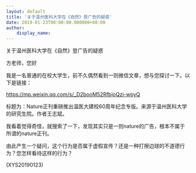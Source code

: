 ```yaml
---
layout: default
title: '关于温州医科大学在《自然》登广告的疑惑'
date: 2019-01-23T00:00:00.000000+08:00
author:
    display_name: 
---
```


关于温州医科大学在《自然》登广告的疑惑

方老师，您好

我是一名普通的在校大学生，前不久偶然看到一则微信文章，想与您探讨一下。以下是链接：

https://mp.weixin.qq.com/s/_D2booM52RfbjoQzi-wpyQ

标题为：Nature正刊重磅推出温医大建校60周年纪念专版。来源于温州医科大学的研究生院。作者王志斌。

我看着觉得奇怪，就搜索了一下，发现其实只是一则nature的广告，根本不属于所谓的nature正刊。

由此产生一个疑问，这个行为是否属于虚假宣传？还是一种打擦边球的不道德行为？您怎样看待这样的行为？

(XYS20190123)


